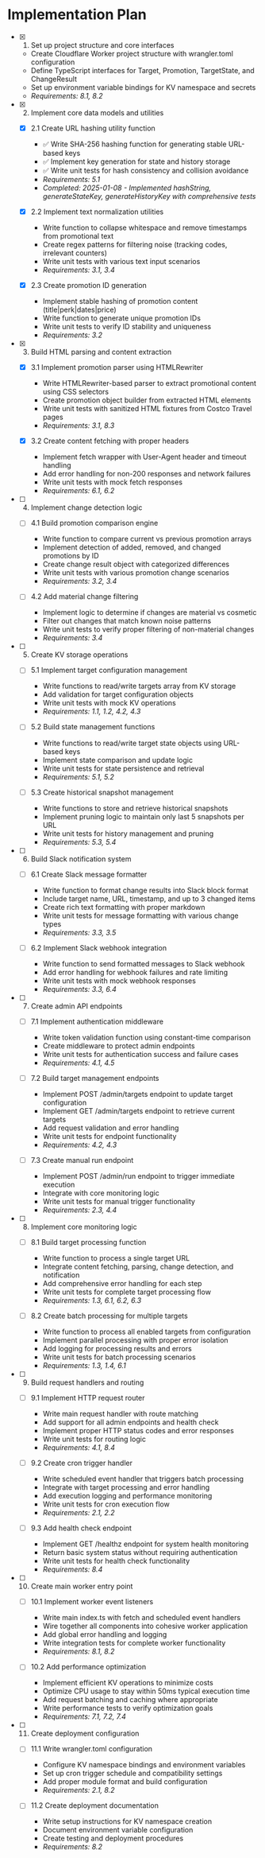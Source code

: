 # Implementation Plan

- [x] 1. Set up project structure and core interfaces
  - Create Cloudflare Worker project structure with wrangler.toml configuration
  - Define TypeScript interfaces for Target, Promotion, TargetState, and ChangeResult
  - Set up environment variable bindings for KV namespace and secrets
  - _Requirements: 8.1, 8.2_

- [x] 2. Implement core data models and utilities
  - [x] 2.1 Create URL hashing utility function
    - ✅ Write SHA-256 hashing function for generating stable URL-based keys
    - ✅ Implement key generation for state and history storage
    - ✅ Write unit tests for hash consistency and collision avoidance
    - _Requirements: 5.1_
    - _Completed: 2025-01-08 - Implemented hashString, generateStateKey, generateHistoryKey with comprehensive tests_

  - [x] 2.2 Implement text normalization utilities
    - Write function to collapse whitespace and remove timestamps from promotional text
    - Create regex patterns for filtering noise (tracking codes, irrelevant counters)
    - Write unit tests with various text input scenarios
    - _Requirements: 3.1, 3.4_

  - [x] 2.3 Create promotion ID generation
    - Implement stable hashing of promotion content (title|perk|dates|price)
    - Write function to generate unique promotion IDs
    - Write unit tests to verify ID stability and uniqueness
    - _Requirements: 3.2_

- [x] 3. Build HTML parsing and content extraction
  - [x] 3.1 Implement promotion parser using HTMLRewriter
    - Write HTMLRewriter-based parser to extract promotional content using CSS selectors
    - Create promotion object builder from extracted HTML elements
    - Write unit tests with sanitized HTML fixtures from Costco Travel pages
    - _Requirements: 3.1, 8.3_

  - [x] 3.2 Create content fetching with proper headers
    - Implement fetch wrapper with User-Agent header and timeout handling
    - Add error handling for non-200 responses and network failures
    - Write unit tests with mock fetch responses
    - _Requirements: 6.1, 6.2_

- [ ] 4. Implement change detection logic
  - [ ] 4.1 Build promotion comparison engine
    - Write function to compare current vs previous promotion arrays
    - Implement detection of added, removed, and changed promotions by ID
    - Create change result object with categorized differences
    - Write unit tests with various promotion change scenarios
    - _Requirements: 3.2, 3.4_

  - [ ] 4.2 Add material change filtering
    - Implement logic to determine if changes are material vs cosmetic
    - Filter out changes that match known noise patterns
    - Write unit tests to verify proper filtering of non-material changes
    - _Requirements: 3.4_

- [ ] 5. Create KV storage operations
  - [ ] 5.1 Implement target configuration management
    - Write functions to read/write targets array from KV storage
    - Add validation for target configuration objects
    - Write unit tests with mock KV operations
    - _Requirements: 1.1, 1.2, 4.2, 4.3_

  - [ ] 5.2 Build state management functions
    - Write functions to read/write target state objects using URL-based keys
    - Implement state comparison and update logic
    - Write unit tests for state persistence and retrieval
    - _Requirements: 5.1, 5.2_

  - [ ] 5.3 Create historical snapshot management
    - Write functions to store and retrieve historical snapshots
    - Implement pruning logic to maintain only last 5 snapshots per URL
    - Write unit tests for history management and pruning
    - _Requirements: 5.3, 5.4_

- [ ] 6. Build Slack notification system
  - [ ] 6.1 Create Slack message formatter
    - Write function to format change results into Slack block format
    - Include target name, URL, timestamp, and up to 3 changed items
    - Create rich text formatting with proper markdown
    - Write unit tests for message formatting with various change types
    - _Requirements: 3.3, 3.5_

  - [ ] 6.2 Implement Slack webhook integration
    - Write function to send formatted messages to Slack webhook
    - Add error handling for webhook failures and rate limiting
    - Write unit tests with mock webhook responses
    - _Requirements: 3.3, 6.4_

- [ ] 7. Create admin API endpoints
  - [ ] 7.1 Implement authentication middleware
    - Write token validation function using constant-time comparison
    - Create middleware to protect admin endpoints
    - Write unit tests for authentication success and failure cases
    - _Requirements: 4.1, 4.5_

  - [ ] 7.2 Build target management endpoints
    - Implement POST /admin/targets endpoint to update target configuration
    - Implement GET /admin/targets endpoint to retrieve current targets
    - Add request validation and error handling
    - Write unit tests for endpoint functionality
    - _Requirements: 4.2, 4.3_

  - [ ] 7.3 Create manual run endpoint
    - Implement POST /admin/run endpoint to trigger immediate execution
    - Integrate with core monitoring logic
    - Write unit tests for manual trigger functionality
    - _Requirements: 2.3, 4.4_

- [ ] 8. Implement core monitoring logic
  - [ ] 8.1 Build target processing function
    - Write function to process a single target URL
    - Integrate content fetching, parsing, change detection, and notification
    - Add comprehensive error handling for each step
    - Write unit tests for complete target processing flow
    - _Requirements: 1.3, 6.1, 6.2, 6.3_

  - [ ] 8.2 Create batch processing for multiple targets
    - Write function to process all enabled targets from configuration
    - Implement parallel processing with proper error isolation
    - Add logging for processing results and errors
    - Write unit tests for batch processing scenarios
    - _Requirements: 1.3, 1.4, 6.1_

- [ ] 9. Build request handlers and routing
  - [ ] 9.1 Implement HTTP request router
    - Write main request handler with route matching
    - Add support for all admin endpoints and health check
    - Implement proper HTTP status codes and error responses
    - Write unit tests for routing logic
    - _Requirements: 4.1, 8.4_

  - [ ] 9.2 Create cron trigger handler
    - Write scheduled event handler that triggers batch processing
    - Integrate with target processing and error handling
    - Add execution logging and performance monitoring
    - Write unit tests for cron execution flow
    - _Requirements: 2.1, 2.2_

  - [ ] 9.3 Add health check endpoint
    - Implement GET /healthz endpoint for system health monitoring
    - Return basic system status without requiring authentication
    - Write unit tests for health check functionality
    - _Requirements: 8.4_

- [ ] 10. Create main worker entry point
  - [ ] 10.1 Implement worker event listeners
    - Write main index.ts with fetch and scheduled event handlers
    - Wire together all components into cohesive worker application
    - Add global error handling and logging
    - Write integration tests for complete worker functionality
    - _Requirements: 8.1, 8.2_

  - [ ] 10.2 Add performance optimization
    - Implement efficient KV operations to minimize costs
    - Optimize CPU usage to stay within 50ms typical execution time
    - Add request batching and caching where appropriate
    - Write performance tests to verify optimization goals
    - _Requirements: 7.1, 7.2, 7.4_

- [ ] 11. Create deployment configuration
  - [ ] 11.1 Write wrangler.toml configuration
    - Configure KV namespace bindings and environment variables
    - Set up cron trigger schedule and compatibility settings
    - Add proper module format and build configuration
    - _Requirements: 2.1, 8.2_

  - [ ] 11.2 Create deployment documentation
    - Write setup instructions for KV namespace creation
    - Document environment variable configuration
    - Create testing and deployment procedures
    - _Requirements: 8.2_